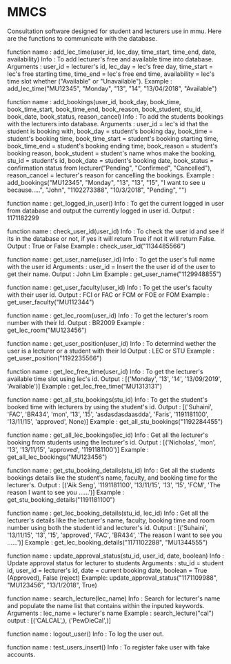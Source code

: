 # MMCS
Consultation software designed for student and lecturers use in mmu.
Here are the functions to communicate with the database.


function name : add_lec_time(user_id, lec_day, time_start, time_end, date, availability)
Info : To add lecturer's free and available time into database.
Arguments : user_id = lecturer's id, lec_day = lec's free day, time_start = lec's free starting time, time_end = lec's free end time, availability = lec's time slot whether ("Available" or "Unavailable").
Example : add_lec_time("MU12345", "Monday", "13", "14", "13/04/2018", "Available")


function name : add_bookings(user_id, book_day, book_time, book_time_start, book_time_end, book_reason, book_student, stu_id,
                 book_date, book_status, reason_cancel)
Info : To add the students bookings with the lecturers into database.
Arguments : user_id = lec's id that the student is booking with, book_day = student's booking day, book_time = student's booking time, book_time_start = student's booking starting time, book_time_end = student's booking ending time, book_reason = student's booking reason, book_student = student's name whos make the booking, stu_id = student's id, book_date = student's booking date, book_status = confirmation status from lecturer("Pending", "Confirmed", "Cancelled"), reason_cancel = lecturer's reason for cancelling the bookings.
Example : add_bookings("MU12345", "Monday", "13", "13", "15", "I want to see u because.....", "John", "1102273388",
                        "10/3/2018", "Pending", "")
                        
                        
function name : get_logged_in_user()
Info : To get the current logged in user from database and output the currently logged in user id.
Output : 1171182299 


function name : check_user_id(user_id)
Info : To check the user id and see if its in the database or not, if yes it will return True if not it will return False.
Output : True or False
Example : check_user_id("1134485566")


function name : get_user_name(user_id)
Info : To get the user's full name with the user id 
Arguments : user_id = Insert the the user id of the user to get their name.
Output : John Lim
Example : get_user_name("1129948855")


function name : get_user_faculty(user_id)
Info : To get the user's faculty with their user id.
Output : FCI or FAC or FCM or FOE or FOM
Example : get_user_faculty("MU112344")


function name : get_lec_room(user_id)
Info : To get the lecturer's room number with their Id.
Output : BR2009
Example : get_lec_room("MU123456")


function name : get_user_position(user_id)
Info : To determind wether the user is a lecturer or a student with their Id
Output : LEC or STU
Example : get_user_position("1192235566")


function name : get_lec_free_time(user_id)
Info : To get the lecturer's available time slot using lec's id.
Output : [('Monday', '13', '14', '13/09/2019', 'Available')]
Example : get_lec_free_time("MU1313131")


function name : get_all_stu_bookings(stu_id)
Info : To get the student's booked time with lecturers by using the student's id.
Output : [('Suhaini', 'FAC', 'BR434', 'mon', '13', '15', 'asdasdasdaasdda', 'Faris', '1191181100', '13/11/15', 'approved', None)]
Example : get_all_stu_bookings("1192284455")


function name : get_all_lec_bookings(lec_id)
Info : Get all the lecturer's booking from students using the lecturer's id.
Output : [('Nicholas', 'mon', '13', '13/11/15', 'approved', '1191181100')]
Example : get_all_lec_bookings("MU123456")


function name : get_stu_booking_details(stu_id)
Info : Get all the students bookings details like the student's name, faculty, and booking time for the lecturer's.
Output : [('Aik Seng', '1191181100', '13/11/15', '13', '15', 'FCM', 'The reason I want to see you ......')]
Example : get_stu_booking_details("1191181100")


function name : get_lec_booking_details(stu_id, lec_id)
Info : Get all the lecturer's details like the lecturer's name, faculty, booking time and room number using both the student id and lecturer's id.
Output : [('Suhaini', '13/11/15', '13', '15', 'approved', 'FAC', 'BR434', 'The reason I want to see you ......')]
Example : get_lec_booking_details("1171102288", "MU1344555")


function name : update_approval_status(stu_id, user_id, date, boolean)
Info : Update approval status for lecturer to students
Arguments : stu_id = student id, user_id = lecturer's id, date = current booking date, boolean = True (Approved), False (reject)
Example: update_approval_status("1171109988", "MU123456", "13/1/2018", True)


function name : search_lecture(lec_name)
Info : Search for lecturer's name and populate the name list that contains within the inputed keywords.
Arguments : lec_name = lecturer's name
Example : search_lecture("cal")
output : [('CALCAL',), ('PewDieCal',)]


function name : logout_user()
Info : To log the user out.


function name : test_users_insert()
Info : To register fake user with fake accounts.
